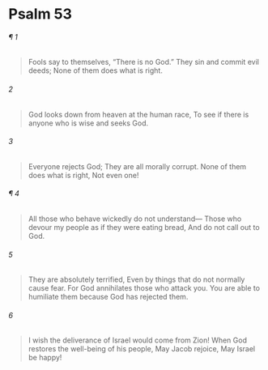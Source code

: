 # Psalm 53
###### ¶ 1
> Fools say to themselves, “There is no God.”
> They sin and commit evil deeds;
> None of them does what is right.
###### 2
> God looks down from heaven at the human race,
> To see if there is anyone who is wise and seeks God.
###### 3
> Everyone rejects God;
> They are all morally corrupt.
> None of them does what is right,
> Not even one!
###### ¶ 4
> All those who behave wickedly do not understand—
> Those who devour my people as if they were eating bread,
> And do not call out to God.
###### 5
> They are absolutely terrified,
> Even by things that do not normally cause fear.
> For God annihilates those who attack you.
> You are able to humiliate them because God has rejected them.
###### 6
> I wish the deliverance of Israel would come from Zion!
> When God restores the well-being of his people,
> May Jacob rejoice,
> May Israel be happy!
